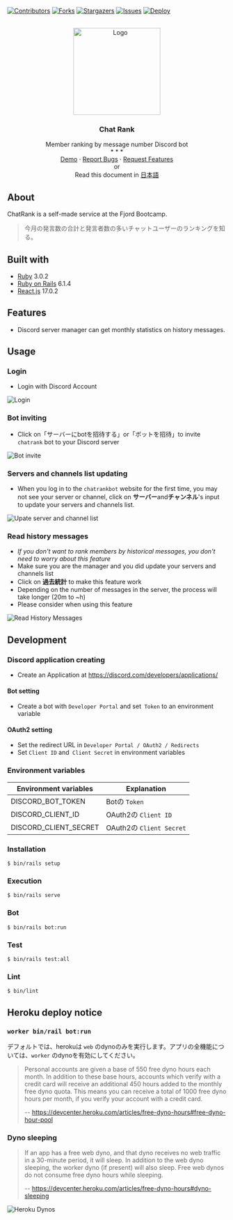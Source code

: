 <!-- PROJECT SHIELDS -->
[![Contributors][contributors-shield]][contributors-url]
[![Forks][forks-shield]][forks-url]
[![Stargazers][stars-shield]][stars-url]
[![Issues][issues-shield]][issues-url]
[![Deploy](https://www.herokucdn.com/deploy/button.svg)](https://chatrankbot.herokuapp.com)


<!-- PROJECT LOGO -->
<br />
<div align="center">
  <a href="https://github.com/vinhactindi/chatrank">
    <img src="app/assets/images/chatrank.png" alt="Logo" width="200" height="200">
  </a>

  <h3 align="center">Chat Rank</h3>

  <p align="center">
    Member ranking by message number Discord bot
    <br />
    * * *
    <br />
    <a href="https://github.com/vinhactindi/chatrank">Demo</a>
    ·
    <a href="https://github.com/vinhactindi/chatrank/issues">Report Bugs</a>
    ·
    <a href="https://github.com/vinhactindi/chatrank/issues">Request Features</a>
    <br />
    or
    <br />
    Read this document in 
    <a href="https://github.com/vinhactindi/chatrank/blob/main/README.md">日本語</a>
  </p>
</div>

## About

ChatRank is a self-made service at the Fjord Bootcamp.

> 今月の発言数の合計と発言者数の多いチャットユーザーのランキングを知る。

## Built with

* [Ruby](https://www.ruby-lang.org/) 3.0.2
* [Ruby on Rails](https://rubyonrails.org/) 6.1.4
* [React.js](https://reactjs.org/) 17.0.2

## Features

* Discord server manager can get monthly statistics on history messages.

## Usage

### Login

* Login with Discord Account

![Login](/app/assets/images/usage-login.png)

### Bot inviting

* Click on「サーバーにbotを招待する」or「ボットを招待」to invite `chatrank` bot to your Discord server

![Bot invite](/app/assets/images/usage-bot-invite.png)

### Servers and channels list updating

* When you log in to the `chatrankbot` website for the first time, you may not see your server or channel, click on **サーバー**and**チャンネル**'s input to update your servers and channels list.

![Upate server and channel list](/app/assets/images/usage-update.png)

### Read history messages

* *If you don't want to rank members by historical messages, you don't need to worry about this feature*
* Make sure you are the manager and you did update your servers and channels list
* Click on **過去統計** to make this feature work
* Depending on the number of messages in the server, the process will take longer (20m to ~h)
* Please consider when using this feature


![Read History Messages](/app/assets/images/usage-read-history-messages.png)

## Development

### Discord application creating

* Create an Application at https://discord.com/developers/applications/

#### Bot setting

* Create a bot with `Developer Portal` and set` Token` to an environment variable

#### OAuth2 setting

* Set the redirect URL in `Developer Portal / OAuth2 / Redirects`
* Set `Client ID` and` Client Secret` in environment variables


### Environment variables

| Environment variables | Explanation                               |
| --------------------- | ----------------------------------------- |
| DISCORD_BOT_TOKEN     | Botの `Token`                              |
| DISCORD_CLIENT_ID     | OAuth2の `Client ID`                       |
| DISCORD_CLIENT_SECRET | OAuth2の `Client Secret`                   |

### Installation

```
$ bin/rails setup
```

### Execution

```
$ bin/rails serve
```

### Bot

```
$ bin/rails bot:run
```

### Test

```
$ bin/rails test:all
```

### Lint

```
$ bin/lint
```

## Heroku deploy notice

### `worker bin/rail bot:run`

デフォルトでは、herokuは `web` のdynoのみを実行します。アプリの全機能については、`worker` のdynoを有効にしてください。

> Personal accounts are given a base of 550 free dyno hours each month. In addition to these base hours, accounts which verify with a credit card will receive an additional 450 hours added to the monthly free dyno quota. This means you can receive a total of 1000 free dyno hours per month, if you verify your account with a credit card.
>
> -- https://devcenter.heroku.com/articles/free-dyno-hours#free-dyno-hour-pool


### Dyno sleeping

> If an app has a free web dyno, and that dyno receives no web traffic in a 30-minute period, it will sleep. In addition to the web dyno sleeping, the worker dyno (if present) will also sleep.
> Free web dynos do not consume free dyno hours while sleeping.
>
> -- https://devcenter.heroku.com/articles/free-dyno-hours#dyno-sleeping



![Heroku Dynos](/app/assets/images/heroku-dynos.png)

<!-- MARKDOWN LINKS & IMAGES -->
<!-- https://www.markdownguide.org/basic-syntax/#reference-style-links -->
[contributors-shield]: https://img.shields.io/github/contributors/vinhactindi/chatrank.svg?style=for-the-badge
[contributors-url]: https://github.com/vinhactindi/chatrank/graphs/contributors
[forks-shield]: https://img.shields.io/github/forks/vinhactindi/chatrank.svg?style=for-the-badge
[forks-url]: https://github.com/vinhactindi/chatrank/network/members
[stars-shield]: https://img.shields.io/github/stars/vinhactindi/chatrank.svg?style=for-the-badge
[stars-url]: https://github.com/vinhactindi/chatrank/stargazers
[issues-shield]: https://img.shields.io/github/issues/vinhactindi/chatrank.svg?style=for-the-badge
[issues-url]: https://github.com/vinhactindi/chatrank/issues
[license-shield]: https://img.shields.io/github/license/vinhactindi/chatrank.svg?style=for-the-badge
[license-url]: https://github.com/vinhactindi/chatrank/blob/master/LICENSE.txt
